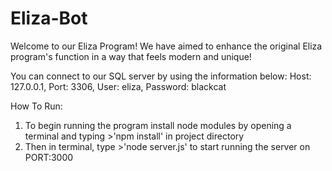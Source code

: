 # Eliza-Bot
Welcome to our Eliza Program! We have aimed to enhance the original Eliza program's function in a way that feels modern and unique!

You can connect to our SQL server by using the information below:
Host: 127.0.0.1, Port: 3306, User: eliza, Password: blackcat

How To Run:
1. To begin running the program install node modules by opening a terminal and typing >'npm install' in project directory
2. Then in terminal, type >'node server.js' to start running the server on PORT:3000
